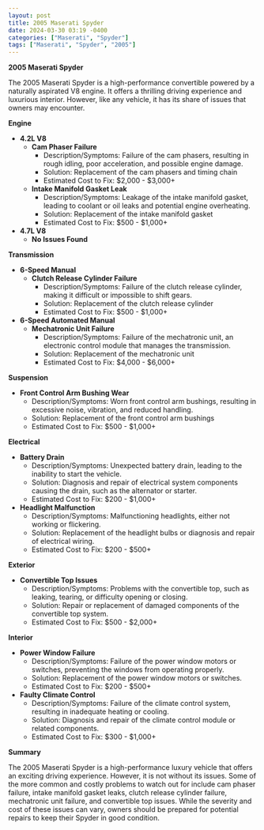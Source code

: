 ```yaml
---
layout: post
title: 2005 Maserati Spyder
date: 2024-03-30 03:19 -0400
categories: ["Maserati", "Spyder"]
tags: ["Maserati", "Spyder", "2005"]
---
```

**2005 Maserati Spyder**

The 2005 Maserati Spyder is a high-performance convertible powered by a naturally aspirated V8 engine. It offers a thrilling driving experience and luxurious interior. However, like any vehicle, it has its share of issues that owners may encounter.

**Engine**

* **4.2L V8**
    * **Cam Phaser Failure**
        * Description/Symptoms: Failure of the cam phasers, resulting in rough idling, poor acceleration, and possible engine damage.
        * Solution: Replacement of the cam phasers and timing chain
        * Estimated Cost to Fix: $2,000 - $3,000+
    * **Intake Manifold Gasket Leak**
        * Description/Symptoms: Leakage of the intake manifold gasket, leading to coolant or oil leaks and potential engine overheating.
        * Solution: Replacement of the intake manifold gasket
        * Estimated Cost to Fix: $500 - $1,000+
* **4.7L V8**
    * **No Issues Found**

**Transmission**

* **6-Speed Manual**
    * **Clutch Release Cylinder Failure**
        * Description/Symptoms: Failure of the clutch release cylinder, making it difficult or impossible to shift gears.
        * Solution: Replacement of the clutch release cylinder
        * Estimated Cost to Fix: $500 - $1,000+
* **6-Speed Automated Manual**
    * **Mechatronic Unit Failure**
        * Description/Symptoms: Failure of the mechatronic unit, an electronic control module that manages the transmission.
        * Solution: Replacement of the mechatronic unit
        * Estimated Cost to Fix: $4,000 - $6,000+

**Suspension**

* **Front Control Arm Bushing Wear**
    * Description/Symptoms: Worn front control arm bushings, resulting in excessive noise, vibration, and reduced handling.
    * Solution: Replacement of the front control arm bushings
    * Estimated Cost to Fix: $500 - $1,000+

**Electrical**

* **Battery Drain**
    * Description/Symptoms: Unexpected battery drain, leading to the inability to start the vehicle.
    * Solution: Diagnosis and repair of electrical system components causing the drain, such as the alternator or starter.
    * Estimated Cost to Fix: $200 - $1,000+
* **Headlight Malfunction**
    * Description/Symptoms: Malfunctioning headlights, either not working or flickering.
    * Solution: Replacement of the headlight bulbs or diagnosis and repair of electrical wiring.
    * Estimated Cost to Fix: $200 - $500+

**Exterior**

* **Convertible Top Issues**
    * Description/Symptoms: Problems with the convertible top, such as leaking, tearing, or difficulty opening or closing.
    * Solution: Repair or replacement of damaged components of the convertible top system.
    * Estimated Cost to Fix: $500 - $2,000+

**Interior**

* **Power Window Failure**
    * Description/Symptoms: Failure of the power window motors or switches, preventing the windows from operating properly.
    * Solution: Replacement of the power window motors or switches.
    * Estimated Cost to Fix: $200 - $500+
* **Faulty Climate Control**
    * Description/Symptoms: Failure of the climate control system, resulting in inadequate heating or cooling.
    * Solution: Diagnosis and repair of the climate control module or related components.
    * Estimated Cost to Fix: $300 - $1,000+

**Summary**

The 2005 Maserati Spyder is a high-performance luxury vehicle that offers an exciting driving experience. However, it is not without its issues. Some of the more common and costly problems to watch out for include cam phaser failure, intake manifold gasket leaks, clutch release cylinder failure, mechatronic unit failure, and convertible top issues. While the severity and cost of these issues can vary, owners should be prepared for potential repairs to keep their Spyder in good condition.
